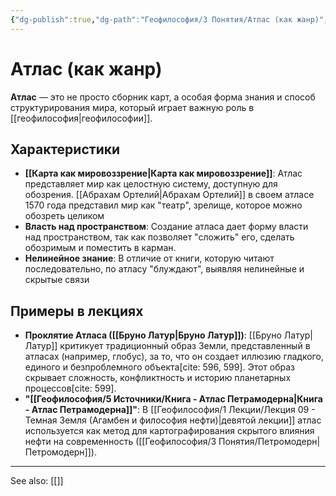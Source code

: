 ```yaml
---
{"dg-publish":true,"dg-path":"Геофилософия/3 Понятия/Атлас (как жанр)","permalink":"/geofilosofiya/3-ponyatiya/atlas-kak-zhanr/"}
---
```


# Атлас (как жанр)

**Атлас** — это не просто сборник карт, а особая форма знания и способ структурирования мира, который играет важную роль в [[геофилософия\|геофилософии]].

## Характеристики
- **[[Карта как мировоззрение\|Карта как мировоззрение]]**: Атлас представляет мир как целостную систему, доступную для обозрения. [[Абрахам Ортелий\|Абрахам Ортелий]] в своем атласе 1570 года представил мир как "театр", зрелище, которое можно обозреть целиком
- **Власть над пространством**: Создание атласа дает форму власти над пространством, так как позволяет "сложить" его, сделать обозримым и поместить в карман.
- **Нелинейное знание**: В отличие от книги, которую читают последовательно, по атласу "блуждают", выявляя нелинейные и скрытые связи

## Примеры в лекциях
- **Проклятие Атласа ([[Бруно Латур\|Бруно Латур]])**: [[Бруно Латур\|Латур]] критикует традиционный образ Земли, представленный в атласах (например, глобус), за то, что он создает иллюзию гладкого, единого и безпроблемного объекта[cite: 596, 599]. Этот образ скрывает сложность, конфликтность и историю планетарных процессов[cite: 599].
- **"[[Геофилософия/5 Источники/Книга - Атлас Петрамодерна\|Книга - Атлас Петрамодерна]]"**: В [[Геофилософия/1 Лекции/Лекция 09 - Темная Земля (Агамбен и философия нефти)\|девятой лекции]] атлас используется как метод для картографирования скрытого влияния нефти на современность ([[Геофилософия/3 Понятия/Петромодерн\|Петромодерн]]).






---
See also:
[[]]
